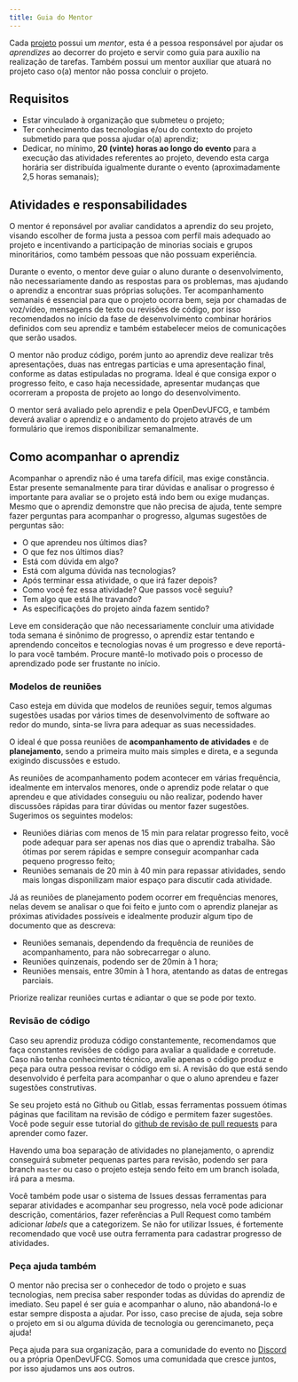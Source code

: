 ```yaml
---
title: Guia do Mentor
---
```


Cada [projeto](../organizacao/projeto) possui um _mentor_, esta é a pessoa responsável por ajudar os _aprendizes_ ao decorrer do projeto e servir como guia para auxílio na realização de tarefas. Também possui um mentor auxiliar que atuará no projeto caso o(a) mentor não possa concluir o projeto.

## Requisitos

- Estar vinculado à organização que submeteu o projeto;
- Ter conhecimento das tecnologias e/ou do contexto do projeto submetido para que possa ajudar o(a) aprendiz;
- Dedicar, no mínimo, **20 (vinte) horas ao longo do evento** para a execução das atividades referentes ao projeto, devendo esta carga horária ser distribuída igualmente durante o evento (aproximadamente 2,5 horas semanais);

## Atividades e responsabilidades

O mentor é reponsável por avaliar candidatos a aprendiz do seu projeto, visando escolher de forma justa a pessoa com perfil mais adequado ao projeto e incentivando a participação de minorias sociais e grupos minoritários, como também pessoas que não possuam experiência.

Durante o evento, o mentor deve guiar o aluno durante o desenvolvimento, não necessariamente dando as respostas para os problemas, mas ajudando o aprendiz a encontrar suas próprias soluções. Ter acompanhamento semanais é essencial para que o projeto ocorra bem, seja por chamadas de voz/vídeo, mensagens de texto ou revisões de código, por isso recomendados no início da fase de desenvolvimento combinar horários definidos com seu aprendiz e também estabelecer meios de comunicações que serão usados.

O mentor não produz código, porém junto ao aprendiz deve realizar três apresentações, duas nas entregas particias e uma apresentação final, conforme as datas estipuladas no programa. Ideal é que consiga expor o progresso feito, e caso haja necessidade, apresentar mudanças que ocorreram a proposta de projeto ao longo do desenvolvimento.

O mentor será avaliado pelo aprendiz e pela OpenDevUFCG, e também deverá avaliar o aprendiz e o andamento do projeto através de um formulário que iremos disponibilizar semanalmente.

## Como acompanhar o aprendiz

Acompanhar o aprendiz não é uma tarefa difícil, mas exige constância. Estar presente semanalmente para tirar dúvidas e analisar o progresso é importante para avaliar se o projeto está indo bem ou exige mudanças. Mesmo que o aprendiz demonstre que não precisa de ajuda, tente sempre fazer perguntas para acompanhar o progresso, algumas sugestões de perguntas são:

- O que aprendeu nos últimos dias?
- O que fez nos últimos dias?
- Está com dúvida em algo?
- Está com alguma dúvida nas tecnologias?
- Após terminar essa atividade, o que irá fazer depois?
- Como você fez essa atividade? Que passos você seguiu?
- Tem algo que está lhe travando?
- As especificações do projeto ainda fazem sentido?

Leve em consideração que não necessariamente concluir uma atividade toda semana é sinônimo de progresso, o aprendiz estar tentando e aprendendo conceitos e tecnologias novas é um progresso e deve reportá-lo para você também. Procure mantê-lo motivado pois o processo de aprendizado pode ser frustante no início.

### Modelos de reuniões

Caso esteja em dúvida que modelos de reuniões seguir, temos algumas sugestões usadas por vários times de desenvolvimento de software ao redor do mundo, sinta-se livra para adequar as suas necessidades.

O ideal é que possa reuniões de **acompanhamento de atividades** e de **planejamento**, sendo a primeira muito mais simples e direta, e a segunda exigindo discussões e estudo.

As reuniões de acompanhamento podem acontecer em várias frequência, idealmente em intervalos menores, onde o aprendiz pode relatar o que aprendeu e que atividades conseguiu ou não realizar, podendo haver discussões rápidas para tirar dúvidas ou mentor fazer sugestões. Sugerimos os seguintes modelos:

- Reuniões diárias com menos de 15 min para relatar progresso feito, você pode adequar para ser apenas nos dias que o aprendiz trabalha. São ótimas por serem rápidas e sempre conseguir acompanhar cada pequeno progresso feito;
- Reuniões semanais de 20 min à 40 min para repassar atividades, sendo mais longas disponilizam maior espaço para discutir cada atividade.

Já as reuniões de planejamento podem ocorrer em frequências menores, nelas devem se analisar o que foi feito e junto com o aprendiz planejar as próximas atividades possíveis e idealmente produzir algum tipo de documento que as descreva:

- Reuniões semanais, dependendo da frequência de reuniões de acompanhamento, para não sobrecarregar o aluno.
- Reuniões quinzenais, podendo ser de 20min à 1 hora;
- Reuniões mensais, entre 30min à 1 hora, atentando as datas de entregas parciais.

Priorize realizar reuniões curtas e adiantar o que se pode por texto.

### Revisão de código

Caso seu aprendiz produza código constantemente, recomendamos que faça constantes revisões de código para avaliar a qualidade e corretude. Caso não tenha conhecimento técnico, avalie apenas o código produz e peça para outra pessoa revisar o código em si. A revisão do que está sendo desenvolvido é perfeita para acompanhar o que o aluno aprendeu e fazer sugestões construtivas.

Se seu projeto está no Github ou Gitlab, essas ferramentas possuem ótimas páginas que facilitam na revisão de código e permitem fazer sugestões. Você pode seguir esse tutorial do [github de revisão de pull requests](https://docs.github.com/pt/github/collaborating-with-issues-and-pull-requests/reviewing-proposed-changes-in-a-pull-request) para aprender como fazer.

Havendo uma boa separação de atividades no planejamento, o aprendiz conseguirá submeter pequenas partes para revisão, podendo ser para branch `master` ou caso o projeto esteja sendo feito em um branch isolada, irá para a mesma.

Você também pode usar o sistema de Issues dessas ferramentas para separar atividades e acompanhar seu progresso, nela você pode adicionar descrição, comentários, fazer referências a Pull Request como também adicionar _labels_ que a categorizem. Se não for utilizar Issues, é fortemente recomendado que você use outra ferramenta para cadastrar progresso de atividades.

### Peça ajuda também

O mentor não precisa ser o conhecedor de todo o projeto e suas tecnologias, nem precisa saber responder todas as dúvidas do aprendiz de imediato. Seu papel é ser guia e acompanhar o aluno, não abandoná-lo e estar sempre disposta a ajudar. Por isso, caso precise de ajuda, seja sobre o projeto em si ou alguma dúvida de tecnologia ou gerencimaneto, peça ajuda!

Peça ajuda para sua organização, para a comunidade do evento no [Discord](https://chat.opendevufcg.org) ou a própria OpenDevUFCG. Somos uma comunidada que cresce juntos, por isso ajudamos uns aos outros.
